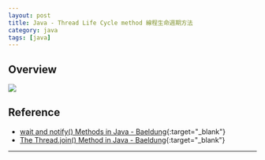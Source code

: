 ```yaml
---
layout: post
title: Java - Thread Life Cycle method 線程生命週期方法
category: java
tags: [java]
---
```


## Overview

![](http://www.hauchenglee.com/assets/images/java/Life_cycle_of_a_Thread_in_Java.jpg)

## Reference

- [wait and notify() Methods in Java - Baeldung](https://www.baeldung.com/java-wait-notify){:target="_blank"}
- [The Thread.join() Method in Java - Baeldung](https://www.baeldung.com/java-thread-join){:target="_blank"}

---